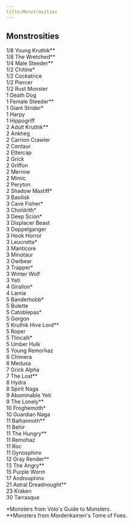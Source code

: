 ```yaml
---
title:Monstrosities
---
```


## Monstrosities

1/8 Young Kruthik\*\*<br/>
1/8 The Wretched\*\*<br/>
1/4 Male Steeder\*\*<br/>
1/2 Chitine\*<br/>
1/2 Cockatrice<br/>
1/2 Piercer<br/>
1/2 Rust Monster<br/>
1 Death Dog<br/>
1 Female Steeder\*\*<br/>
1 Giant Strider\*<br/>
1 Harpy<br/>
1 Hippogriff<br/>
2 Adult Kruthik\*\*<br/>
2 Ankheg<br/>
2 Carrion Crawler<br/>
2 Centaur<br/>
2 Ettercap<br/>
2 Grick<br/>
2 Griffon<br/>
2 Merrow<br/>
2 Mimic<br/>
2 Peryton<br/>
2 Shadow Mastiff\*<br/>
3 Basilisk<br/>
3 Cave Fisher\*<br/>
3 Choldrith\*<br/>
3 Deep Scion\*<br/>
3 Displacer Beast<br/>
3 Doppelganger<br/>
3 Hook Horror<br/>
3 Leucrotta\*<br/>
3 Manticore<br/>
3 Minotaur<br/>
3 Owlbear<br/>
3 Trapper\*<br/>
3 Winter Wolf<br/>
3 Yeti<br/>
4 Girallon\*<br/>
4 Lamia<br/>
5 Banderhobb\*<br/>
5 Bulette<br/>
5 Catoblepas\*<br/>
5 Gorgon<br/>
5 Kruthik Hive Lord\*\*<br/>
5 Roper<br/>
5 Tlincalli\*<br/>
5 Umber Hulk<br/>
5 Young Remorhaz<br/>
6 Chimera<br/>
6 Medusa<br/>
7 Grick Alpha<br/>
7 The Lost\*\*<br/>
8 Hydra<br/>
8 Spirit Naga<br/>
9 Abominable Yeti<br/>
9 The Lonely\*\*<br/>
10 Froghemoth\*<br/>
10 Guardian Naga<br/>
11 Balhannoth\*\*<br/>
11 Behir<br/>
11 The Hungry\*\*<br/>
11 Remohaz<br/>
11 Roc<br/>
11 Gynosphinx<br/>
12 Gray Render\*\*<br/>
13 The Angry\*\*<br/>
15 Purple Worm<br/>
17 Androsphinx<br/>
21 Astral Dreadnought\*\*<br/>
23 Kraken<br/>
30 Tarrasque<br/>

\*Monsters from Volo's Guide to Monsters.<br/>
\*\*Monsters from Mordenkainen's Tome of Foes.
